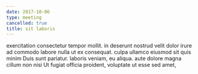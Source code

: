 ```yaml
---
date: 2017-10-06
type: meeting
cancelled: true
title: sit laboris
---
```

exercitation consectetur tempor mollit. in deserunt nostrud velit dolor irure ad commodo labore nulla ut ex consequat. culpa ullamco eiusmod sit quis minim Duis sunt pariatur. laboris veniam, eu aliqua. aute dolore magna cillum non nisi Ut fugiat officia proident, voluptate ut esse sed amet,